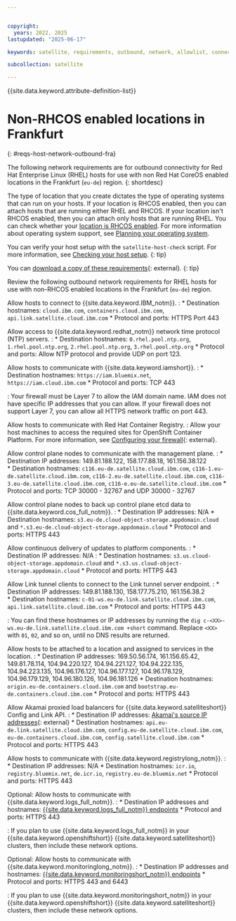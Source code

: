 ```yaml
---


copyright:
  years: 2022, 2025
lastupdated: "2025-06-17"

keywords: satellite, requirements, outbound, network, allowlist, connectivity, firewall

subcollection: satellite

---
```


{{site.data.keyword.attribute-definition-list}}


# Non-RHCOS enabled locations in Frankfurt
{: #reqs-host-network-outbound-fra}

The following network requirements are for outbound connectivity for Red Hat Enterprise Linux (RHEL) hosts for use with non Red Hat CoreOS enabled locations in the Frankfurt (`eu-de`) region. 
{: shortdesc}

The type of location that you create dictates the type of operating systems that can run on your hosts. If your location is RHCOS enabled, then you can attach hosts that are running either RHEL and RHCOS. If your location isn't RHCOS enabled, then you can attach only hosts that are running RHEL. You can check whether your [location is RHCOS enabled](/docs/satellite?topic=satellite-locations#verify-coreos-location). For more information about operating system support, see [Planning your operating system](/docs/satellite?topic=satellite-infrastructure-plan#infras-plan-os).


You can verify your host setup with the `satellite-host-check` script. For more information, see [Checking your host setup](/docs/satellite?topic=satellite-host-network-check).
{: tip}


You can [download a copy of these requirements](https://cloud.ibm.com/media/docs/downloads/satellite/non-rhcos-frankfurt.csv){: external}.
{: tip}




Review the following outbound network requirements for RHEL hosts for use with non-RHCOS enabled locations in the Frankfurt (`eu-de`) region.

Allow hosts to connect to {{site.data.keyword.IBM_notm}}.
:    * Destination hostnames: `cloud.ibm.com`, `containers.cloud.ibm.com`, `api.link.satellite.cloud.ibm.com`
     * Protocol and ports: HTTPS Port 443

Allow access to {{site.data.keyword.redhat_notm}} network time protocol (NTP) servers.
:    * Destination hostnames: `0.rhel.pool.ntp.org`, `1.rhel.pool.ntp.org`, `2.rhel.pool.ntp.org`, `3.rhel.pool.ntp.org`
     * Protocol and ports: Allow NTP protocol and provide UDP on port 123.

Allow hosts to communicate with {{site.data.keyword.iamshort}}.
:    * Destination hostnames: `https://iam.bluemix.net`, `https://iam.cloud.ibm.com`
     * Protocol and ports: TCP 443
     
:    Your firewall must be Layer 7 to allow the IAM domain name. IAM does not have specific IP addresses that you can allow. If your firewall does not support Layer 7, you can allow all HTTPS network traffic on port 443.

Allow hosts to communicate with Red Hat Container Registry.
:    Allow your host machines to access the required sites for OpenShift Container Platform. For more information, see [Configuring your firewall](https://docs.openshift.com/container-platform/4.8/installing/install_config/configuring-firewall.html){: external}.


Allow control plane nodes to communicate with the management plane.
:    * Destination IP addresses: 149.81.188.122, 158.177.88.18, 161.156.38.122  
     * Destination hostnames:  `c116.eu-de.satellite.cloud.ibm.com`, `c116-1.eu-de.satellite.cloud.ibm.com`, `c116-2.eu-de.satellite.cloud.ibm.com`, `c116-3.eu-de.satellite.cloud.ibm.com`, `c116-e.eu-de.satellite.cloud.ibm.com`
     * Protocol and ports: TCP 30000 - 32767 and UDP 30000 - 32767

Allow control plane nodes to back up control plane etcd data to {{site.data.keyword.cos_full_notm}}.
:    * Destination IP addresses: N/A
     * Destination hostnames: `s3.eu-de.cloud-object-storage.appdomain.cloud` and `*.s3.eu-de.cloud-object-storage.appdomain.cloud`
     * Protocol and ports: HTTPS 443



Allow continuous delivery of updates to platform components.
:    * Destination IP addresses: N/A
:    * Destination hostnames: `s3.us.cloud-object-storage.appdomain.cloud` and `*.s3.us.cloud-object-storage.appdomain.cloud`
     * Protocol and ports: HTTPS 443

Allow Link tunnel clients to connect to the Link tunnel server endpoint.
:    * Destination IP addresses: 149.81.188.130, 158.177.75.210, 161.156.38.2  
     * Destination hostnames:  `c-01-ws.eu-de.link.satellite.cloud.ibm.com`, `api.link.satellite.cloud.ibm.com`
     * Protocol and ports: HTTPS 443
     
:    You can find these hostnames or IP addresses by running the `dig c-<XX>-ws.eu-de.link.satellite.cloud.ibm.com +short` command. Replace `<XX>` with `01`, `02`, and so on, until no DNS results are returned.

Allow hosts to be attached to a location and assigned to services in the location.
:    * Destination IP addresses: 169.50.56.174, 161.156.65.42, 149.81.78.114, 104.94.220.127, 104.94.221.127, 104.94.222.135, 104.94.223.135, 104.96.176.127, 104.96.177.127, 104.96.178.129, 104.96.179.129, 104.96.180.126, 104.96.181.126
     * Destination hostnames: `origin.eu-de.containers.cloud.ibm.com` and `bootstrap.eu-de.containers.cloud.ibm.com`
     * Protocol and ports: HTTPS 443

Allow Akamai proxied load balancers for {{site.data.keyword.satelliteshort}} Config and Link API.
:    * Destination IP addresses:  [Akamai's source IP addresses](https://github.com/IBM-Cloud/kube-samples/tree/master/akamai/gtm-liveness-test){: external}
     * Destination hostnames: `api.eu-de.link.satellite.cloud.ibm.com`, `config.eu-de.satellite.cloud.ibm.com`, `eu-de.containers.cloud.ibm.com`, `config.satellite.cloud.ibm.com` 
     * Protocol and ports: HTTPS 443

Allow hosts to communicate with {{site.data.keyword.registrylong_notm}}.
:    * Destination IP addresses: N/A
     * Destination hostnames: `icr.io`, `registry.bluemix.net`, `de.icr.io`, `registry.eu-de.bluemix.net`
     * Protocol and ports: HTTPS 443

Optional: Allow hosts to communicate with {{site.data.keyword.logs_full_notm}}.
:    * Destination IP addresses and hostnames: [{{site.data.keyword.logs_full_notm}} endpoints](/docs/cloud-logs?topic=cloud-logs-vpe-connection&interface=cli)
     * Protocol and ports: HTTPS 443

:    If you plan to use {{site.data.keyword.logs_full_notm}} in your {{site.data.keyword.openshiftshort}} {{site.data.keyword.satelliteshort}} clusters, then include these network options.

Optional: Allow hosts to communicate with {{site.data.keyword.monitoringlong_notm}}.
:    * Destination IP addresses and hostnames: [{{site.data.keyword.monitoringshort_notm}} endpoints](/docs/monitoring?topic=monitoring-endpoints)
     * Protocol and ports: HTTPS 443 and 6443

:    If you plan to use {{site.data.keyword.monitoringshort_notm}} in your {{site.data.keyword.openshiftshort}} {{site.data.keyword.satelliteshort}} clusters, then include these network options.

